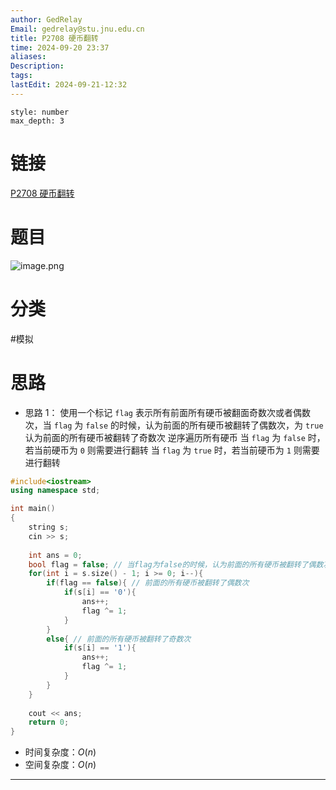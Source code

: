 ```yaml
---
author: GedRelay
Email: gedrelay@stu.jnu.edu.cn
title: P2708 硬币翻转
time: 2024-09-20 23:37
aliases: 
Description: 
tags: 
lastEdit: 2024-09-21-12:32
---
```


```toc
style: number
max_depth: 3
```

# 链接
[P2708 硬币翻转](https://www.luogu.com.cn/problem/P2708) 

# 题目
![image.png](https://ged-pic-bed.oss-cn-guangzhou.aliyuncs.com/img/202409202347488.png)


# 分类
#模拟 

# 思路
- 思路 1：
使用一个标记 `flag` 表示所有前面所有硬币被翻面奇数次或者偶数次，当 `flag` 为 `false` 的时候，认为前面的所有硬币被翻转了偶数次，为 `true` 认为前面的所有硬币被翻转了奇数次
逆序遍历所有硬币
当 `flag` 为 `false` 时，若当前硬币为 `0` 则需要进行翻转
当 `flag` 为 `true` 时，若当前硬币为 `1` 则需要进行翻转


```cpp
#include<iostream>
using namespace std;

int main()
{
	string s;
	cin >> s;
	
	int ans = 0;
	bool flag = false; // 当flag为false的时候，认为前面的所有硬币被翻转了偶数次，为true认为前面的所有硬币被翻转了奇数次
	for(int i = s.size() - 1; i >= 0; i--){
	    if(flag == false){ // 前面的所有硬币被翻转了偶数次
	        if(s[i] == '0'){
	            ans++;
	            flag ^= 1;
	        }
	    }
	    else{ // 前面的所有硬币被翻转了奇数次
	        if(s[i] == '1'){
	            ans++;
	            flag ^= 1;
	        }
	    }
	}
	
	cout << ans;
	return 0;
}
```


- 时间复杂度：${O\left( n \right)  }$ 
- 空间复杂度：${O\left( n \right)  }$ 


---

